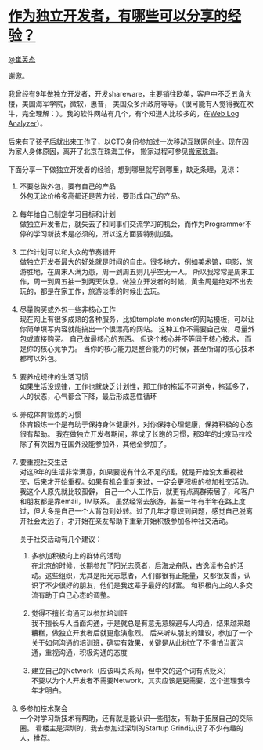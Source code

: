 
#  [作为独立开发者，有哪些可以分享的经验？](https://zhihu.com/questions/24667846)



[@崔英杰](https://zhihu.com/people/1c07593b7f654d83178d910798b83c4e)

谢邀。<br><br>我曾经有9年做独立开发者，开发shareware，主要销往欧美，客户中不乏五角大楼，美国海军学院，微软，惠普， 美国众多州政府等等。（很可能有人觉得我在吹牛，完全理解：）。我的软件网站有几个，有个知道人比较多的，在<a href="http://link.zhihu.com/?target=http%3A//www.nihuo.com" class=" wrap external" target="_blank" rel="nofollow noreferrer">Web Log Analyzer<i class="icon-external"></i></a>）。 <br><br>后来有了孩子后就出来工作了，以CTO身份参加过一次移动互联网创业。现在因为家人身体原因，离开了北京在珠海工作， 搬家过程可参见<a href="http://link.zhihu.com/?target=http%3A//www.doyj.com/2013/07/29/%25E6%2590%25AC%25E5%25AE%25B6%25E7%258F%25A0%25E6%25B5%25B7/" class=" wrap external" target="_blank" rel="nofollow noreferrer">搬家珠海<i class="icon-external"></i></a>。<br><br>下面分享一下做独立开发者的经验，想到哪里就写到哪里，缺乏条理，见谅：<br><ol><li>不要总做外包，要有自己的产品<br>外包无论价格多高都还是苦力钱，要形成自己的产品。<br><br></li><li>每年给自己制定学习目标和计划<br>做独立开发者后，就失去了和同事们交流学习的机会，而作为Programmer不停的学习新技术是必须的，所以这方面要特别加强。<br><br></li><li>工作计划可以和大众的节奏错开<br>做独立开发者最大的好处就是时间的自由。很多地方，例如美术馆，电影，旅游胜地，在周末人满为患，周一到周五则几乎空无一人。 所以我常常是周末工作，周一到周五抽一到两天休息。做独立开发者的时候，黄金周是绝对不出去玩的，都是在家工作，旅游淡季的时候出去玩。<br><br></li><li>尽量购买或外包一些非核心工作<br>现在网上有很多成熟的各种服务，比如template monster的网站模板，可以让你简单填写内容就能搞出一个很漂亮的网站。 这种工作不需要自己做，尽量外包或直接购买。 自己做最核心的东西。 但这个核心并不等同于核心技术， 而是你的核心竞争力。 当你的核心能力是整合能力的时候，甚至所谓的核心技术都可以外包。<br><br></li><li>要养成规律的生活习惯<br>如果生活没规律，工作也就缺乏计划性，那工作的拖延不可避免，拖延多了，人的状态，心气都会下降，最后形成恶性循环<br><br></li><li>养成体育锻炼的习惯<br>体育锻炼一个是有助于保持身体健康外，对你保持心理健康，保持积极的心态很有帮助。 我在做独立开发者期间，养成了长跑的习惯，那9年的北京马拉松除了有次因为在国外没能参加外，其他全参加了。 <br><br></li><li>要重视社交生活<br>对这9年的生活非常满意，如果要说有什么不足的话，就是开始没太重视社交，后来才开始重视。如果有机会重新来过，一定会更积极的参加社交活动。我这个人原先就比较孤僻， 自己一个人工作后，就更有点离群索居了，和客户和朋友都是靠email，IM联系。 虽然经常去旅游，甚至一年有半年在路上度过，但大多是自己一个人背包到处转。过了几年才意识到问题，感觉自己脱离开社会太远了，才开始在亲友帮助下重新开始积极参加各种社交活动。<br><br>关于社交活动有几个建议：</li><ol><li>多参加积极向上的群体的活动<br>在北京的时候，长期参加了阳光志愿者，后海龙舟队，古逸读书会的活动。这些组织，尤其是阳光志愿者，人们都很有正能量，又都很友善，认识了不少很好的朋友，他们是我这辈子最好的财富。 和积极向上的人多交流有助于自己心态的调整。<br><br></li><li>觉得不擅长沟通可以参加培训班<br>我不擅长与人当面沟通，于是就总是有意无意躲避与人沟通，结果越来越糟糕，做独立开发者后就更愈演愈烈。 后来听从朋友的建议，参加了一个关于如何沟通的培训班，确实有效果，关键是从此树立了不惧怕当面沟通，重视沟通，积极沟通的态度<br><br></li><li>建立自己的Network（应该叫关系网，但中文的这个词有点贬义）<br>不要以为个人开发者不需要Network，其实应该是更需要，这个道理我今年才明白。<br><br></li></ol><li>多参加技术聚会<br>一个对学习新技术有帮助，还有就是能认识一些朋友，有助于拓展自己的交际圈。 看楼主是深圳的，我去参加过深圳的Startup Grind认识了不少有趣的人，推荐。</li></ol>